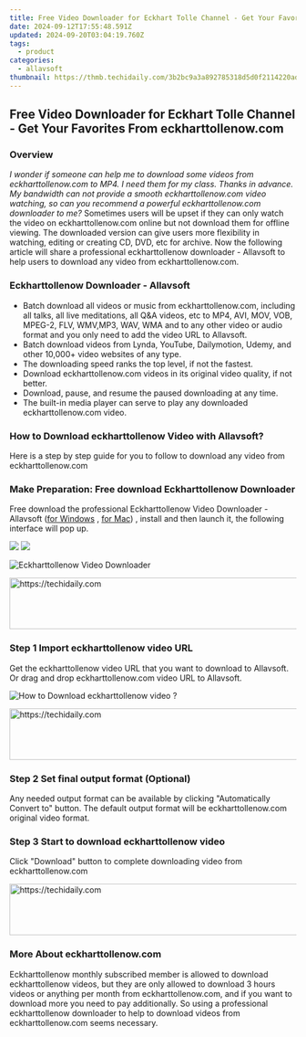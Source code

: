 ```yaml
---
title: Free Video Downloader for Eckhart Tolle Channel - Get Your Favorites From eckharttollenow.com
date: 2024-09-12T17:55:48.591Z
updated: 2024-09-20T03:04:19.760Z
tags:
  - product
categories:
  - allavsoft
thumbnail: https://thmb.techidaily.com/3b2bc9a3a892785318d5d0f2114220ad982ea100320932632e38a5b677339306.jpg
---
```


## Free Video Downloader for Eckhart Tolle Channel - Get Your Favorites From eckharttollenow.com

### Overview

_I wonder if someone can help me to download some videos from eckharttollenow.com to MP4\. I need them for my class. Thanks in advance._ _My bandwidth can not provide a smooth eckharttollenow.com video watching, so can you recommend a powerful eckharttollenow.com downloader to me?_ Sometimes users will be upset if they can only watch the video on eckharttollenow.com online but not download them for offline viewing. The downloaded version can give users more flexibility in watching, editing or creating CD, DVD, etc for archive. Now the following article will share a professional eckharttollenow downloader - Allavsoft to help users to download any video from eckharttollenow.com.

### Eckharttollenow Downloader - Allavsoft

* Batch download all videos or music from eckharttollenow.com, including all talks, all live meditations, all Q&A videos, etc to MP4, AVI, MOV, VOB, MPEG-2, FLV, WMV,MP3, WAV, WMA and to any other video or audio format and you only need to add the video URL to Allavsoft.
* Batch download videos from Lynda, YouTube, Dailymotion, Udemy, and other 10,000+ video websites of any type.
* The downloading speed ranks the top level, if not the fastest.
* Download eckharttollenow.com videos in its original video quality, if not better.
* Download, pause, and resume the paused downloading at any time.
* The built-in media player can serve to play any downloaded eckharttollenow.com video.

### How to Download eckharttollenow Video with Allavsoft?

Here is a step by step guide for you to follow to download any video from eckharttollenow.com

### Make Preparation: Free download Eckharttollenow Downloader

Free download the professional Eckharttollenow Video Downloader - Allavsoft ([for Windows](https://tools.techidaily.com/allavsoft/products/) , [for Mac](https://tools.techidaily.com/allavsoft/products/)) , install and then launch it, the following interface will pop up.

[![](https://www.allavsoft.com/how-to/../images/how-to/free-download-win.jpg)](https://tools.techidaily.com/allavsoft/products/) [![](https://www.allavsoft.com/how-to/../images/how-to/free-download-mac.jpg)](https://tools.techidaily.com/allavsoft/products/)

![Eckharttollenow Video Downloader](https://www.allavsoft.com/how-to/../images/allavsoft/screen-shot-600.jpg)

<!-- affiliate ads begin -->
<a href="https://appsumo.8odi.net/c/5597632/2144283/7443" target="_top" id="2144283">
  <img src="//a.impactradius-go.com/display-ad/7443-2144283" border="0" alt="https://techidaily.com" width="600" height="90"/>
</a>
<img height="0" width="0" src="https://appsumo.8odi.net/i/5597632/2144283/7443" style="position:absolute;visibility:hidden;" border="0" />
<!-- affiliate ads end -->

### Step 1 Import eckharttollenow video URL

Get the eckharttollenow video URL that you want to download to Allavsoft. Or drag and drop eckharttollenow.com video URL to Allavsoft.

![How to Download eckharttollenow video ?](https://www.allavsoft.com/how-to/../images/how-to/download-rtmp-video/download-rtmp-video.jpg)

<!-- affiliate ads begin -->
<a href="https://ephamedtechinc.pxf.io/c/5597632/2136627/26400" target="_top" id="2136627">
  <img src="//a.impactradius-go.com/display-ad/26400-2136627" border="0" alt="https://techidaily.com" width="728" height="90"/>
</a>
<img height="0" width="0" src="https://ephamedtechinc.pxf.io/i/5597632/2136627/26400" style="position:absolute;visibility:hidden;" border="0" />
<!-- affiliate ads end -->

### Step 2 Set final output format (Optional)

Any needed output format can be available by clicking "Automatically Convert to" button. The default output format will be eckharttollenow.com original video format.

### Step 3 Start to download eckharttollenow video

Click "Download" button to complete downloading video from eckharttollenow.com

<!-- affiliate ads begin -->
<a href="https://aidotcom.pxf.io/c/5597632/2134500/19576" target="_top" id="2134500">
  <img src="//a.impactradius-go.com/display-ad/19576-2134500" border="0" alt="https://techidaily.com" width="600" height="90"/>
</a>
<img height="0" width="0" src="https://aidotcom.pxf.io/i/5597632/2134500/19576" style="position:absolute;visibility:hidden;" border="0" />
<!-- affiliate ads end -->

### More About eckharttollenow.com

Eckharttollenow monthly subscribed member is allowed to download eckharttollenow videos, but they are only allowed to download 3 hours videos or anything per month from eckharttollenow.com, and if you want to download more you need to pay additionally. So using a professional eckharttollenow downloader to help to download videos from eckharttollenow.com seems necessary.

<ins class="adsbygoogle"
     style="display:block"
     data-ad-format="autorelaxed"
     data-ad-client="ca-pub-7571918770474297"
     data-ad-slot="1223367746"></ins>

<ins class="adsbygoogle"
     style="display:block"
     data-ad-client="ca-pub-7571918770474297"
     data-ad-slot="8358498916"
     data-ad-format="auto"
     data-full-width-responsive="true"></ins>
